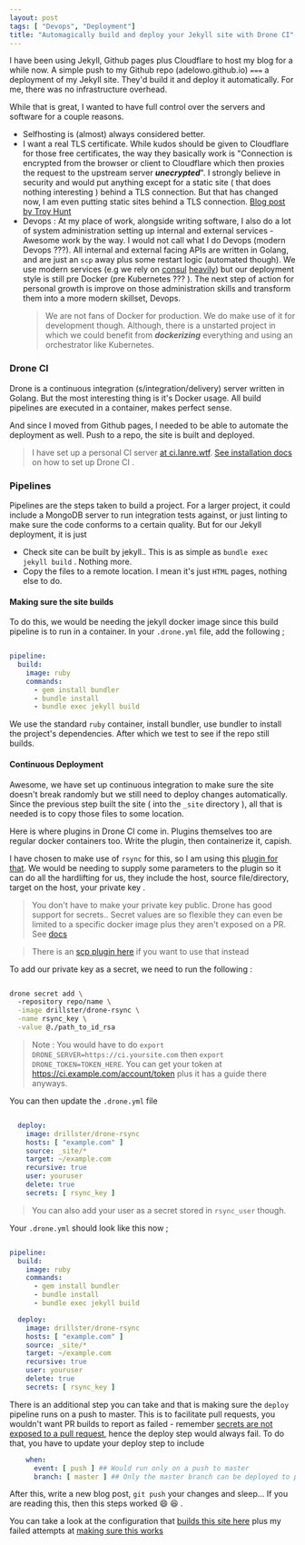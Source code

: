 ```yaml
---
layout: post
tags: [ "Devops", "Deployment"]
title: "Automagically build and deploy your Jekyll site with Drone CI"
---
```


I have been using Jekyll, Github pages plus Cloudflare to host my blog for a
while now. A simple push to my Github repo (adelowo.github.io) `===` a
deployment of my Jekyll site. They'd build it and deploy it automatically. For
me, there was no infrastructure overhead.

While that is great, I wanted to have full control over the servers and software
for a couple reasons.

- Selfhosting is (almost) always considered better.
- I want a real TLS certificate. While kudos should be given to Cloudflare for
  those free certificates, the way they basically work is "Connection is
  encrypted from the browser or client to Cloudflare which then proxies the
  request to the upstream server ***unecrypted***". I strongly believe in
  security and would put anything except for a static site ( that does nothing
  interesting ) behind a TLS connection. But that has changed now, I am even
  putting static sites behind a TLS connection.
  [Blog post by Troy Hunt](https://www.troyhunt.com/heres-why-your-static-website-needs-https/)
- Devops : At my place of work, alongside writing software, I also do a lot of system
  administration setting up internal and external services - Awesome work by the way.
  I would not call what I do Devops (modern Devops ???).
  All internal and external facing APIs are written in Golang, and are just an `scp` away plus
  some restart logic (automated though). We use modern services (e.g we rely
  on [consul](/blog/2018/02/18/managing-production-configuration/) [heavily](/blog/2018/09/06/loadbalancing-for-the-modern-web/)) but our deployment style is still pre Docker (pre Kubernetes ??? ).
  The next step of action for personal growth is improve on those administration skills and
  transform them into a more modern skillset, Devops.
  > We are not fans of Docker for production. We do make use of it for
  development though.
  > Although, there is a unstarted project in which we could benefit from ___dockerizing___
  everything and using an orchestrator like Kubernetes.


### Drone CI

Drone is a continuous integration (s/integration/delivery) server written in Golang. But the most
interesting thing is it's Docker usage. All build pipelines are executed in a
container, makes perfect sense.

And since I moved from Github pages, I needed to be able to automate the
deployment as well. Push to a repo, the site is built and deployed.
> I have set up a personal CI server [at ci.lanre.wtf](https://ci.lanre.wtf).
[ See installation docs ](http://docs.drone.io/installation/) on how to set up Drone CI .

### Pipelines

Pipelines are the steps taken to build a project. For a larger project, it could
include a MongoDB server to run integration tests against, or just linting to make
sure the code conforms to a certain quality. But for our Jekyll deployment, it
is just
- Check site can be built by jekyll.. This is as simple as `bundle exec jekyll
  build` . Nothing more.
- Copy the files to a remote location. I mean it's just `HTML` pages, nothing
  else to do.


#### Making sure the site builds

To do this, we would be needing the jekyll docker image since this build
pipeline is to run in a container. In your `.drone.yml` file, add the following
;


```yaml

pipeline:
  build:
    image: ruby
    commands:
      - gem install bundler
      - bundle install
      - bundle exec jekyll build

```



We use the standard `ruby` container, install bundler, use bundler to install
the project's dependencies. After which we test to see if the repo still builds.


#### Continuous Deployment

Awesome, we have set up continuous integration to make sure the site doesn't
break randomly but we still need to deploy changes automatically. Since the
previous step built the site ( into the `_site` directory ), all that is needed
is to copy those files to some location.

Here is where plugins in Drone CI come in. Plugins themselves too are regular
docker containers too. Write the plugin, then containerize it, capish.

I have chosen to make use of `rsync` for this, so I am using this [plugin for that](https://github.com/Drillster/drone-rsync). We would
be needing to supply some parameters to the plugin so it can do all the
hardlifting for us, they include the host, source file/directory, target on the
host, your private key .

> You don't have to make your private key public. Drone has good support for
secrets.. Secret values are so flexible they can even be limited to a specific docker
image plus they aren't exposed on a PR. See [docs](http://docs.drone.io/manage-secrets/)

> There is an [scp plugin here](https://github.com/appleboy/drone-scp#usage-from-drone-ci) if you want to
> use that instead

To add our private key as a secret, we need to run the following :

```sh

drone secret add \ 
  -repository repo/name \
  -image drillster/drone-rsync \
  -name rsync_key \
  -value @./path_to_id_rsa

```





> Note : You would have to do `export DRONE_SERVER=https://ci.yoursite.com` then
`export DRONE_TOKEN=TOKEN_HERE`. You can get your token at
https://ci.example.com/account/token plus it has a guide there anyways.


You can then update the `.drone.yml` file


```yaml

  deploy:
    image: drillster/drone-rsync
    hosts: [ "example.com" ]
    source: _site/*
    target: ~/example.com
    recursive: true
    user: youruser
    delete: true
    secrets: [ rsync_key ]

```



> You can also add your user as a secret stored in `rsync_user` though.

Your `.drone.yml` should look like this now ;

```yaml

pipeline:
  build:
    image: ruby
    commands:
      - gem install bundler
      - bundle install
      - bundle exec jekyll build

  deploy:
    image: drillster/drone-rsync
    hosts: [ "example.com" ]
    source: _site/*
    target: ~/example.com
    recursive: true
    user: youruser
    delete: true
    secrets: [ rsync_key ]

```


There is an additional step you can take and that is making sure the `deploy`
pipeline runs on a push to master. This is to facilitate pull requests, you
wouldn't want PR builds to report as failed - remember [secrets are not exposed
to a pull request](http://docs.drone.io/manage-secrets/), hence the deploy step
would always fail. To do that, you have to update your deploy step to include

```yaml
    when:
      event: [ push ] ## Would run only on a push to master
      branch: [ master ] ## Only the master branch can be deployed to production
```






After this, write a new blog post, `git push` your changes and sleep... If you
are reading this, then this steps worked :smile: :laughing: .

You can take a look at the configuration that [builds this site here](https://github.com/adelowo/personal-site/blob/master/.drone.yml) plus my failed attempts at [making sure this works](https://ci.lanre.wtf/adelowo/personal-site)
